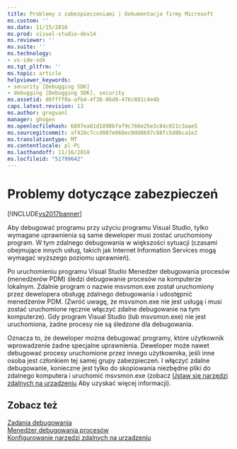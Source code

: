 ```yaml
---
title: Problemy z zabezpieczeniami | Dokumentacja firmy Microsoft
ms.custom: ''
ms.date: 11/15/2016
ms.prod: visual-studio-dev14
ms.reviewer: ''
ms.suite: ''
ms.technology:
- vs-ide-sdk
ms.tgt_pltfrm: ''
ms.topic: article
helpviewer_keywords:
- security [Debugging SDK]
- debugging [Debugging SDK], security
ms.assetid: d6ffff0a-afb4-4f38-86d8-476c881c4e4b
caps.latest.revision: 13
ms.author: gregvanl
manager: ghogen
ms.openlocfilehash: 6807ea81d1898bfaf9c766e25e3c84c021c3aae5
ms.sourcegitcommit: af428c7ccd007e668ec0dd8697c88fc5d8bca1e2
ms.translationtype: MT
ms.contentlocale: pl-PL
ms.lasthandoff: 11/16/2018
ms.locfileid: "51799642"
---
```

# <a name="security-issues"></a>Problemy dotyczące zabezpieczeń
[!INCLUDE[vs2017banner](../../includes/vs2017banner.md)]

Aby debugować programu przy użyciu programu Visual Studio, tylko wymagane uprawnienia są same deweloper musi zostać uruchomiony program. W tym zdalnego debugowania w większości sytuacji (czasami obejmujące innych usług, takich jak Internet Information Services mogą wymagać wyższego poziomu uprawnień).  
  
 Po uruchomieniu programu Visual Studio Menedżer debugowania procesów (menedżerów PDM) śledzi debugowanie procesów na komputerze lokalnym. Zdalnie program o nazwie msvsmon.exe został uruchomiony przez dewelopera obsługę zdalnego debugowania i udostępnić menedżerów PDM. (Zwróć uwagę, że msvsmon.exe nie jest usługą i musi zostać uruchomione ręcznie włączyć zdalne debugowanie na tym komputerze). Gdy program Visual Studio (lub msvsmon.exe) nie jest uruchomiona, żadne procesy nie są śledzone dla debugowania.  
  
 Oznacza to, że deweloper można debugować programy, które użytkownik wprowadzenie żadne specjalne uprawnienia. Deweloper może nawet debugować procesy uruchomione przez innego użytkownika, jeśli inne osoba jest członkiem tej samej grupy zabezpieczeń. I włączyć zdalne debugowanie, konieczne jest tylko do skopiowania niezbędne pliki do zdalnego komputera i uruchomić msvsmon.exe (zobacz [Ustaw się narzędzi zdalnych na urządzeniu](http://msdn.microsoft.com/library/90f45630-0d26-4698-8c1f-63f85a12db9c) Aby uzyskać więcej informacji).  
  
## <a name="see-also"></a>Zobacz też  
 [Zadania debugowania](../../extensibility/debugger/debugging-tasks.md)   
 [Menedżer debugowania procesów](../../extensibility/debugger/process-debug-manager.md)   
 [Konfigurowanie narzędzi zdalnych na urządzeniu](http://msdn.microsoft.com/library/90f45630-0d26-4698-8c1f-63f85a12db9c)

